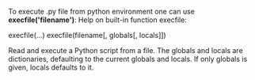 To execute .py file from python environment one can use **execfile('filename')**:
Help on built-in function execfile:

 execfile(...)
 execfile(filename[, globals[, locals]])

 Read and execute a Python script from a file.
 The globals and locals are dictionaries, defaulting to the current
 globals and locals. If only globals is given, locals defaults to it.


